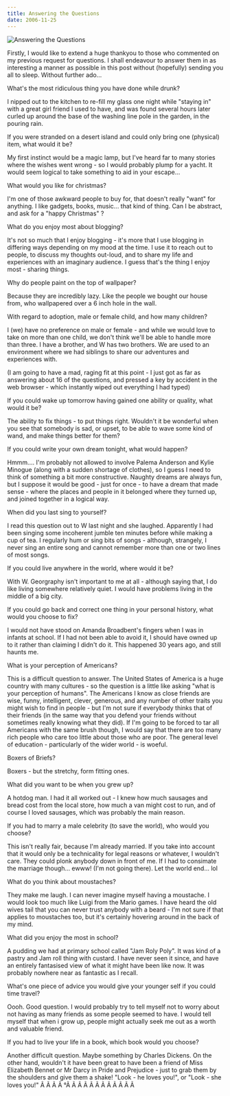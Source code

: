 ```yaml
---
title: Answering the Questions
date: 2006-11-25
---
```


![Answering the Questions](https://source.unsplash.com/vP3pnOoCiYE/1600x900)

Firstly, I would like to extend a huge thankyou to those who commented on my previous request for questions. I shall endeavour to answer them in as interesting a manner as possible in this post without (hopefully) sending you all to sleep. Without further ado...

What's the most ridiculous thing you have done while drunk?

I nipped out to the kitchen to re-fill my glass one night while "staying in" with a great girl friend I used to have, and was found several hours later curled up around the base of the washing line pole in the garden, in the pouring rain.

If you were stranded on a desert island and could only bring one (physical) item, what would it be?

My first instinct would be a magic lamp, but I've heard far to many stories where the wishes went wrong - so I would probably plump for a yacht. It would seem logical to take something to aid in your escape...

What would you like for christmas?

I'm one of those awkward people to buy for, that doesn't really "want" for anything. I like gadgets, books, music... that kind of thing. Can I be abstract, and ask for a "happy Christmas" ?

What do you enjoy most about blogging?

It's not so much that I enjoy blogging - it's more that I use blogging in differing ways depending on my mood at the time. I use it to reach out to people, to discuss my thoughts out-loud, and to share my life and experiences with an imaginary audience. I guess that's the thing I enjoy most - sharing things.

Why do people paint on the top of wallpaper?

Because they are incredibly lazy. Like the people we bought our house from, who wallpapered over a 6 inch hole in the wall.

With regard to adoption, male or female child, and how many children?

I (we) have no preference on male or female - and while we would love to take on more than one child, we don't think we'll be able to handle more than three. I have a brother, and W has two brothers. We are used to an environment where we had siblings to share our adventures and experiences with.

(I am going to have a mad, raging fit at this point - I just got as far as answering about 16 of the questions, and pressed a key by accident in the web browser - which instantly wiped out everything I had typed)

If you could wake up tomorrow having gained one ability or quality, what would it be?

The ability to fix things - to put things right. Wouldn't it be wonderful when you see that somebody is sad, or upset, to be able to wave some kind of wand, and make things better for them?

If you could write your own dream tonight, what would happen?

Hmmm.... I'm probably not allowed to involve Palema Anderson and Kylie Minogue (along with a sudden shortage of clothes), so I guess I need to think of something a bit more constructive. Naughty dreams are always fun, but I suppose it would be good - just for once - to have a dream that made sense - where the places and people in it belonged where they turned up, and joined together in a logical way.

When did you last sing to yourself?

I read this question out to W last night and she laughed. Apparently I had been singing some incoherent jumble ten minutes before while making a cup of tea. I regularly hum or sing bits of songs - although, strangely, I never sing an entire song and cannot remember more than one or two lines of most songs.

If you could live anywhere in the world, where would it be?

With W. Georgraphy isn't important to me at all - although saying that, I do like living somewhere relatively quiet. I would have problems living in the middle of a big city.

If you could go back and correct one thing in your personal history, what would you choose to fix?

I would not have stood on Amanda Broadbent's fingers when I was in infants at school. If I had not been able to avoid it, I should have owned up to it rather than claiming I didn't do it. This happened 30 years ago, and still haunts me.

What is your perception of Americans?

This is a difficult question to answer. The United States of America is a huge country with many cultures - so the question is a little like asking "what is your perception of humans". The Americans I know as close friends are wise, funny, intelligent, clever, generous, and any number of other traits you might wish to find in people - but I'm not sure if everybody thinks that of their friends (in the same way that you defend your friends without sometimes really knowing what they did). If I'm going to be forced to tar all Americans with the same brush though, I would say that there are too many rich people who care too little about those who are poor. The general level of education - particularly of the wider world - is woeful.

Boxers of Briefs?

Boxers - but the stretchy, form fitting ones.

What did you want to be when you grew up?

A hotdog man. I had it all worked out - I knew how much sausages and bread cost from the local store, how much a van might cost to run, and of course I loved sausages, which was probably the main reason.

If you had to marry a male celebrity (to save the world), who would you choose?

This isn't really fair, because I'm already married. If you take into account that it would only be a technicality for legal reasons or whatever, I wouldn't care. They could plonk anybody down in front of me. If I had to consimate the marriage though... ewww! (I'm not going there). Let the world end... lol

What do you think about moustaches?

They make me laugh. I can never imagine myself having a moustache. I would look too much like Luigi from the Mario games. I have heard the old wives tail that you can never trust anybody with a beard - I'm not sure if that applies to moustaches too, but it's certainly hovering around in the back of my mind.

What did you enjoy the most in school?

A pudding we had at primary school called "Jam Roly Poly". It was kind of a pastry and Jam roll thing with custard. I have never seen it since, and have an entirely fantasised view of what it might have been like now. It was probably nowhere near as fantastic as I recall.

What's one piece of advice you would give your younger self if you could time travel?

Oooh. Good question. I would probably try to tell myself not to worry about not having as many friends as some people seemed to have. I would tell myself that when i grow up, people might actually seek me out as a worth and valuable friend.

If you had to live your life in a book, which book would you choose?

Another difficult question. Maybe something by Charles Dickens. On the other hand, wouldn't it have been great to have been a friend of Miss Elizabeth Bennet or Mr Darcy in Pride and Prejudice - just to grab them by the shoulders and give them a shake! "Look - he loves you!", or "Look - she loves you!" Ã Ã Ã Ã °Ã Ã Ã Ã Ã Ã Ã Ã Ã Ã Ã Ã 